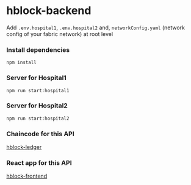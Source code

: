 # hblock-backend

Add `.env.hospital1`, `.env.hospital2` and, `networkConfig.yaml` (network config of your fabric network) at root level

### Install dependencies
```
npm install
```
### Server for Hospital1
```
npm run start:hospital1
```
### Server for Hospital2
```
npm run start:hospital2
```
### Chaincode for this API
[hblock-ledger](https://github.com/MadhavArora-GitHub/hblock-ledger)
### React app for this API
[hblock-frontend](https://github.com/ArunHarbola/hblock-frontend)